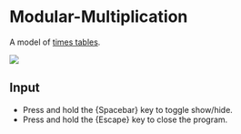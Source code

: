 # Modular-Multiplication

A model of [times tables](https://www.youtube.com/watch?v=qhbuKbxJsk8/).

![](https://i.imgur.com/r5llVt0.gif)

## Input
- Press and hold the {Spacebar} key to toggle show/hide.
- Press and hold the {Escape} key to close the program.
